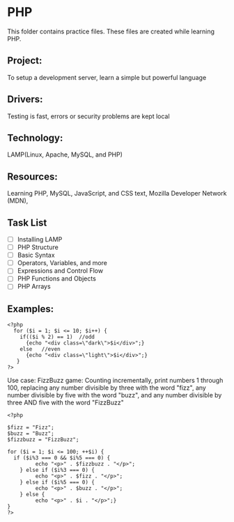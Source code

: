 # PHP 


This folder contains practice files.  These files are created while learning PHP.

## Project: 
To setup a development server, learn a simple but powerful language

## Drivers:
Testing is fast, errors or security problems are kept local

## Technology: 
LAMP(Linux, Apache, MySQL, and PHP)

## Resources: 
Learning PHP, MySQL, JavaScript, and CSS text, Mozilla Developer Network (MDN), 

## Task List


- [ ] Installing LAMP
- [ ] PHP Structure
- [ ] Basic Syntax
- [ ] Operators, Variables, and more
- [ ] Expressions and Control Flow
- [ ] PHP Functions and Objects
- [ ] PHP Arrays

## Examples:

```
<?php
  for ($i = 1; $i <= 10; $i++) {
    if(($i % 2) == 1)  //odd
      {echo "<div class=\"dark\">$i</div>";}
    else   //even
      {echo "<div class=\"light\">$i</div>";}
   }
?>
```

Use case: FizzBuzz game: Counting incrementally, print numbers 1 through 100, replacing any number divisible by three with the word "fizz", any number divisible by five with the word "buzz", and any number divisible by three AND five with the word "FizzBuzz"

```
<?php

$fizz = "Fizz";
$buzz = "Buzz";
$fizzbuzz = "FizzBuzz";

for ($i = 1; $i <= 100; ++$i) {         
  if ($i%3 === 0 && $i%5 === 0) {      
         echo "<p>" . $fizzbuzz . "</p>";
    } else if ($i%3 === 0) { 
         echo "<p>" . $fizz . "</p>";
    } else if ($i%5 === 0) { 
         echo "<p>" . $buzz . "</p>";
    } else { 
         echo "<p>" . $i . "</p>";}
}
?>
```
